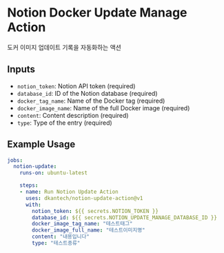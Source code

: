 # Notion Docker Update Manage Action

도커 이미지 업데이트 기록을 자동화하는 액션

## Inputs

- `notion_token`: Notion API token (required)
- `database_id`: ID of the Notion database (required)
- `docker_tag_name`: Name of the Docker tag (required)
- `docker_image_name`: Name of the full Docker image (required)
- `content`: Content description (required)
- `type`: Type of the entry (required)

## Example Usage

```yaml
jobs:
  notion-update:
    runs-on: ubuntu-latest

    steps:
    - name: Run Notion Update Action
      uses: dkantech/notion-update-action@v1
      with:
        notion_token: ${{ secrets.NOTION_TOKEN }}
        database_id: ${{ secrets.NOTION_UPDATE_MANAGE_DATABASE_ID }}
        docker_image_tag_name: "테스트태그"
        docker_image_full_name: "테스트이미지명"
        content: "내용입니다"
        type: "테스트종류"
```
